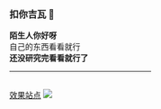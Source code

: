 ### 扣你吉瓦 👋
<b>陌生人你好呀</b><br>
自己的东西看看就行<br>
<b>还没研究完看看就行了</b>

<hr width="50%" color="green" size="10px" align="center" />
<br>
<a href="https://melodious-syrniki-2d8043.netlify.app">效果站点</a>
<img src="https://count.getloli.com/get/@fengsaner-biaoqian?theme=1">
<!--
**fengsaner/fengsaner** is a ✨ _special_ ✨ repository because its `README.md` (this file) appears on your GitHub profile.

Here are some ideas to get you started:

- 🔭 I’m currently working on ...
- 🌱 I’m currently learning ...
- 👯 I’m looking to collaborate on ...
- 🤔 I’m looking for help with ...
- 💬 Ask me about ...
- 📫 How to reach me: ...
- 😄 Pronouns: ...
- ⚡ Fun fact: ...
-->
